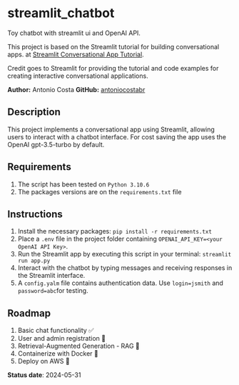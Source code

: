 # streamlit_chatbot
Toy chatbot with streamlit ui and OpenAI API.

This project is based on the Streamlit tutorial for building conversational apps.
at [Streamlit Conversational App Tutorial](https://docs.streamlit.io/develop/tutorials/llms/build-conversational-apps).

Credit goes to Streamlit for providing the tutorial and code examples for creating interactive conversational applications.

**Author:** Antonio Costa
**GitHub:** [antoniocostabr](https://github.com/antoniocostabr)


## Description
This project implements a conversational app using Streamlit, allowing users to interact with a chatbot interface. For
cost saving the app uses the OpenAI gpt-3.5-turbo by default.

## Requirements

1. The script has been tested on `Python 3.10.6`
2. The packages versions are on the `requirements.txt` file

## Instructions

1. Install the necessary packages: `pip install -r requirements.txt`
2. Place a `.env` file in the project folder containing `OPENAI_API_KEY=<your OpenAI API Key>`.
3. Run the Streamlit app by executing this script in your terminal: `streamlit run app.py`
4. Interact with the chatbot by typing messages and receiving responses in the Streamlit interface.
5. A `config.yalm` file contains authentication data. Use `login=jsmith` and `password=abc`for testing.

## Roadmap

1. Basic chat functionality ✅
2. User and admin registration 🔧
3. Retrieval-Augmented Generation - RAG 📌
4. Containerize with Docker 📌
4. Deploy on AWS 📌

**Status date**: 2024-05-31
